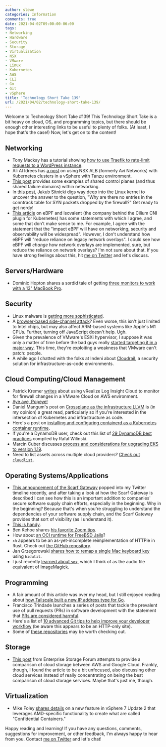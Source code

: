```yaml
---
author: slowe
categories: Information
comments: true
date: 2021-04-02T09:00:00-06:00
tags:
- Networking
- Hardware
- Security
- Storage
- Virtualization
- NSX
- VMware
- Linux
- Kubernetes
- AWS
- CLI
- Go
- Git
- vSphere
title: 'Technology Short Take 139'
url: /2021/04/02/technology-short-take-139/
---
```


Welcome to Technology Short Take #139! This Technology Short Take is a bit heavy on cloud, OS, and programming topics, but there should be enough other interesting links to be useful to plenty of folks. (At least, I hope that's the case!) Now, let's get on to the content!<!--more-->

## Networking

* Tony Mackay has a tutorial showing [how to use Traefik to rate-limit requests to a WordPress instance][link-1].
* Ali Al Idrees has [a post][link-6] on using NSX ALB (formerly Avi Networks) with Kubernetes clusters in a vSphere with Tanzu environment.
* [This post][link-7] provides some examples of shared control planes (and thus shared failure domains) within networking.
* In [this post][link-18], Jakub Sitnicki digs way deep into the Linux kernel to uncover the answer to the question, "Why are there no entries in the conntrack table for SYN packets dropped by the firewall?" Get ready to get nerdy!
* [This article][link-29] on eBPF and Isovalent (the company behind the Cilium CNI plugin for Kubernetes) has some statements with which I agree, and some that don't make sense to me. For example, I agree with the statement that the "impact eBPF will have on networking, security and observability will be widespread". However, I don't understand how eBPF will "reduce reliance on legacy network overlays". I could see how eBPF will _change_ how network overlays are implemented, sure, but reduce the reliance on network overlays? I'm not sure about that. If you have strong feelings about this, hit [me on Twitter][link-99] and let's discuss.

## Servers/Hardware

* Dominic Hopton shares a sordid tale of getting [three monitors to work with a 13" MacBook Pro][link-10].

## Security

* Linux malware is [getting more sophisticated][link-2].
* A [browser-based side-channel attack][link-11]? Even worse, this isn't just limited to Intel chips, but may also affect ARM-based systems like Apple's M1 CPUs. Further, turning off JavaScript doesn't help. Ugh.
* Given the prevalence of VMware's ESXi hypervisor, I suppose it was only a matter of time before the bad guys really [started targeting it in a major way][link-14]. This time, they're exploiting a weakness that VMware can't patch: people.
* A while ago I chatted with the folks at Indeni about [Cloudrail][link-31], a security solution for infrastructure-as-code environments.

## Cloud Computing/Cloud Management

* Patrick Kremer [writes][link-4] about using vRealize Log Insight Cloud to monitor for firewall changes in a VMware Cloud on AWS environment.
* [Aye aye, Popeye!][link-8]
* Daniel Mangum's post on [Crossplane as the infrastructure LLVM][link-9] is (in my opinion) a great read, particularly so if you're interested in the intersection of Kubernetes and infrastructure as code.
* Here's a post on [installing and configuring containerd as a Kubernetes container runtime][link-12].
* If you're a DynamoDB user, check out this list of [29 DynamoDB best practices][link-17] compiled by Rafal Wilinski.
* Marcin Cuber discusses [process and considerations for upgrading EKS to version 1.19][link-20].
* Need to list assets across multiple cloud providers? [Check out `cloudlist`][link-27].

## Operating Systems/Applications

* [This announcement of the Scarf Gateway][link-3] popped into my Twitter timeline recently, and after taking a look at how the Scarf Gateway is described I can see how this is an important addition to companies' secure software supply chain efforts, especially in the beginning. Why in the beginning? Because that's when you're struggling to understand the dependencies of your software supply chain, and the Scarf Gateway provides that sort of visibility (as I understand it).
* [This is handy][link-16].
* Ben Kehoe shares [his favorite Zoom tips][link-19].
* How about [an OCI runtime for FreeBSD Jails][link-21]?
* `xh` appears to be an as-yet-incomplete reimplementation of HTTPie in Rust. Check out [the GitHub repository][link-24].
* Jan Grzegorowski [shares how to remap a single Mac keyboard key][link-25] using `hidutil`.
* I just recently [learned about `sox`][link-28], which I think of as the audio file equivalent of ImageMagick.

## Programming

* A fair amount of this article was over my head, but I still enjoyed reading about [how Tailscale built a new IP address type for Go][link-5].
* Francisco Trindade launches a series of posts that tackle the prevalent use of pull requests (PRs) in software development with the statement that [PRs are considered harmful][link-13].
* Here's a list of [10 advanced Git tips to help improve your developer workflow][link-22] (be aware this appears to be an HTTP-only site).
* Some of [these repositories][link-23] may be worth checking out.

## Storage

* [This post][link-26] from Enterprise Storage Forum attempts to provide a comparison of cloud storage between AWS and Google Cloud. Frankly, though, I found the article to be a bit unfocused, also discussing other cloud services instead of really concentrating on being the best comparison of cloud storage services. Maybe that's just me, though.

## Virtualization

* Mike Foley [shares details][link-15] on a new feature in vSphere 7 Update 2 that leverages AMD-specific functionality to create what are called "Confidential Containers."

Happy reading and learning! If you have any questions, comments, suggestions for improvement, or other feedback, I'm always happy to hear from you. Contact [me on Twitter][link-99] and let's chat!

[link-1]: https://graspingtech.com/wordpress-docker-traefik-rate-limit/
[link-2]: https://www.bleepingcomputer.com/news/security/linux-malware-uses-open-source-tool-to-evade-detection/
[link-3]: https://about.scarf.sh/post/announcing-scarf-gateway
[link-4]: https://www.patrickkremer.com/monitoring-vmware-cloud-on-aws-firewall-changes-with-vrealize-log-insight-cloud/
[link-5]: https://tailscale.com/blog/netaddr-new-ip-type-for-go/
[link-6]: https://yallavirtual.com/2020/11/23/tanzu-kubernetes-cluster-ingress-with-nsx-alb/
[link-7]: https://blog.engyak.net/2021/03/unearned-uptime-present-and-future.html
[link-8]: https://popeyecli.io/
[link-9]: https://danielmangum.com/posts/crossplane-infrastructure-llvm/
[link-10]: https://www.codevoid.net/ruminations/2020/09/27/three-displays-three-times-the-fun.html
[link-11]: https://9to5mac.com/2021/03/11/browser-based-attack-affects-intel-m1-macs/
[link-12]: https://www.centinosystems.com/blog/containers/installing-and-configuring-containerd-as-a-kubernetes-container-runtime/
[link-13]: https://medium.com/@franciscomt/pull-requests-considered-harmful-c3a10af8becd
[link-14]: https://www.crowdstrike.com/blog/carbon-spider-sprite-spider-target-esxi-servers-with-ransomware/
[link-15]: https://core.vmware.com/blog/confidential-containers-vsphere-pods-amd
[link-16]: https://www.cyberciti.biz/hardware/how-to-protects-linux-and-unix-machines-from-accidental-shutdownsreboots-with-molly-guard/
[link-17]: https://dynobase.dev/dynamodb-best-practices/
[link-18]: https://blog.cloudflare.com/conntrack-turns-a-blind-eye-to-dropped-syns/
[link-19]: https://ben11kehoe.medium.com/my-favorite-zoom-tips-c944961c0191
[link-20]: https://itnext.io/amazon-eks-upgrade-journey-from-1-18-to-1-19-cca82de84333
[link-21]: https://samuel.karp.dev/blog/2021/03/runj-a-new-oci-runtime-for-freebsd-jails/
[link-22]: http://alanpryorjr.com/2019-03-09-git_tips/
[link-23]: https://javascript.plainenglish.io/10-essential-github-repos-for-software-developers-6a42ebba279
[link-24]: https://github.com/ducaale/xh
[link-25]: https://www.grzegorowski.com/how-to-remap-single-mac-keyboard-key
[link-26]: https://www.enterprisestorageforum.com/cloud/amazon-web-services-vs-google-cloud-cloud-storage-comparison/
[link-27]: https://www.kitploit.com/2021/02/cloudlist-tool-for-listing-assets-from.html?m=1
[link-28]: https://opensource.com/article/20/2/linux-sox
[link-29]: https://containerjournal.com/topics/container-networking/isovalent-container-networking-in-2021-using-ebpf/
[link-30]: https://acloudguru.com/blog/engineering/from-student-to-engineer-how-to-study-smarter-for-cloud-certs
[link-31]: https://indeni.com/cloudrail/
[link-99]: https://twitter.com/scott_lowe
